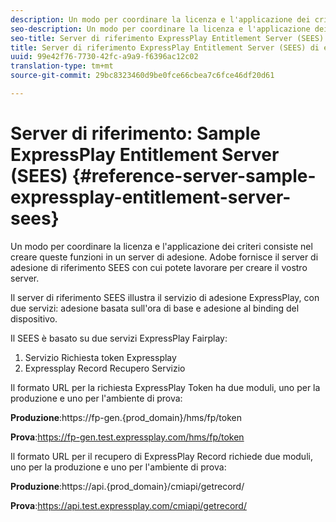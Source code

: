 ```yaml
---
description: Un modo per coordinare la licenza e l'applicazione dei criteri consiste nel creare queste funzioni in un server di adesione. Adobe fornisce il server di adesione di riferimento SEES con cui potete lavorare per creare il vostro server.
seo-description: Un modo per coordinare la licenza e l'applicazione dei criteri consiste nel creare queste funzioni in un server di adesione. Adobe fornisce il server di adesione di riferimento SEES con cui potete lavorare per creare il vostro server.
seo-title: Server di riferimento ExpressPlay Entitlement Server (SEES) di esempio
title: Server di riferimento ExpressPlay Entitlement Server (SEES) di esempio
uuid: 99e42f76-7730-42fc-a9a9-f6396ac12c02
translation-type: tm+mt
source-git-commit: 29bc8323460d9be0fce66cbea7c6fce46df20d61

---
```



# Server di riferimento: Sample ExpressPlay Entitlement Server (SEES) {#reference-server-sample-expressplay-entitlement-server-sees}

Un modo per coordinare la licenza e l&#39;applicazione dei criteri consiste nel creare queste funzioni in un server di adesione. Adobe fornisce il server di adesione di riferimento SEES con cui potete lavorare per creare il vostro server.

Il server di riferimento SEES illustra il servizio di adesione ExpressPlay, con due servizi: adesione basata sull&#39;ora di base e adesione al binding del dispositivo.

Il SEES è basato su due servizi ExpressPlay Fairplay:

1. Servizio Richiesta token Expressplay
1. Expressplay Record Recupero Servizio

Il formato URL per la richiesta ExpressPlay Token ha due moduli, uno per la produzione e uno per l&#39;ambiente di prova:

**Produzione**:<span></span>https://fp-gen.{prod_domain}/hms/fp/token

**Prova**:<span></span>https://fp-gen.test.expressplay.com/hms/fp/token

Il formato URL per il recupero di ExpressPlay Record richiede due moduli, uno per la produzione e uno per l&#39;ambiente di prova:

**Produzione**:<span></span>https://api.{prod_domain}/cmiapi/getrecord/

**Prova**:<span></span>https://api.test.expressplay.com/cmiapi/getrecord/
